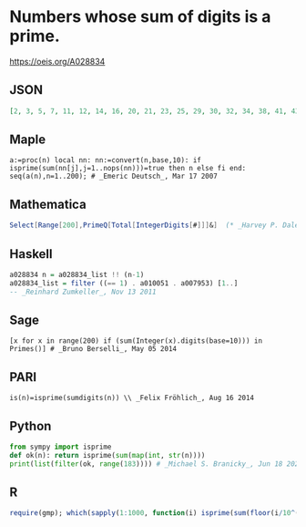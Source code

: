 # Numbers whose sum of digits is a prime\.
https://oeis.org/A028834
## JSON
```JSON
[2, 3, 5, 7, 11, 12, 14, 16, 20, 21, 23, 25, 29, 30, 32, 34, 38, 41, 43, 47, 49, 50, 52, 56, 58, 61, 65, 67, 70, 74, 76, 83, 85, 89, 92, 94, 98, 101, 102, 104, 106, 110, 111, 113, 115, 119, 120, 122, 124, 128, 131, 133, 137, 139, 140, 142, 146, 148, 151, 155, 157, 160, 164, 166, 173, 175, 179, 182]
```
## Maple
```Maple
a:=proc(n) local nn: nn:=convert(n,base,10): if isprime(sum(nn[j],j=1..nops(nn)))=true then n else fi end: seq(a(n),n=1..200); # _Emeric Deutsch_, Mar 17 2007
```
## Mathematica
```Mathematica
Select[Range[200],PrimeQ[Total[IntegerDigits[#]]]&]  (* _Harvey P. Dale_, Feb 18 2011 *)
```
## Haskell
```Haskell
a028834 n = a028834_list !! (n-1)
a028834_list = filter ((== 1) . a010051 . a007953) [1..]
-- _Reinhard Zumkeller_, Nov 13 2011
```
## Sage
```Sage
[x for x in range(200) if (sum(Integer(x).digits(base=10))) in Primes()] # _Bruno Berselli_, May 05 2014
```
## PARI
```PARI
is(n)=isprime(sumdigits(n)) \\ _Felix Fröhlich_, Aug 16 2014
```
## Python
```Python
from sympy import isprime
def ok(n): return isprime(sum(map(int, str(n))))
print(list(filter(ok, range(183)))) # _Michael S. Branicky_, Jun 18 2021
```
## R
```R
require(gmp); which(sapply(1:1000, function(i) isprime(sum(floor(i/10^(0:(nchar(i)-1)))%%10)))==2) # _Christian N. K. Anderson_, Apr 22 2024
```
